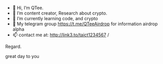 - 👋 Hi, I’m QTee.
- 👀 I’m content creator, Research about crypto.
- 🌱 I’m currently learning code, and crypto 
- 💞️ My telegram group https://t.me/QTeeAirdrop for information airdrop alpha
- 📫 contact me at: http://link3.to/taict1234567 /
<!--
 ✨ special ✨ repository because its `README.md` (this file) appears on your GitHub profile.
You can click the Preview link to take a look at your changes
--> Regard.
great day to you
